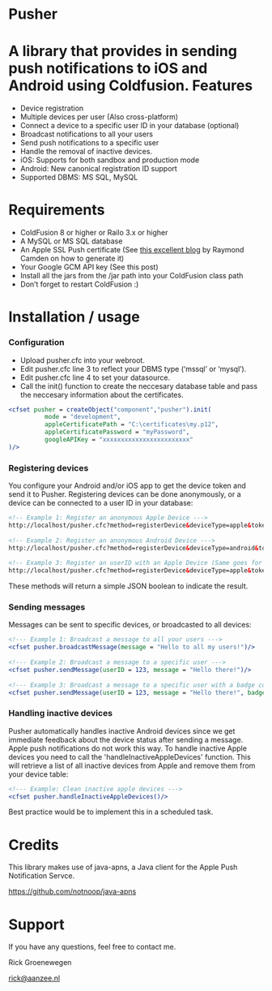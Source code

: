 Pusher
======

A library that provides in sending push notifications to iOS and Android using Coldfusion.
Features
=========

+ Device registration
+ Multiple devices per user (Also cross-platform)
+ Connect a device to a specific user ID in your database (optional)
+ Broadcast notifications to all your users
+ Send push notifications to a specific user
+ Handle the removal of inactive devices.
+ iOS: Supports for both sandbox and production mode
+ Android: New canonical registration ID support
+ Supported DBMS: MS SQL, MySQL

Requirements
=========

+ ColdFusion 8 or higher or Railo 3.x or higher
+ A MySQL or MS SQL database
+ An Apple SSL Push certificate (See [this excellent blog](http://www.raymondcamden.com/index.cfm/2010/9/13/Guest-Post-Apple-Push-Notifications-From-ColdFusion-in-Ten-Minutes-or-Less) by Raymond Camden on how to generate it)
+ Your Google GCM API key (See this post)
+ Install all the jars from the /jar path into your ColdFusion class path
+ Don’t forget to restart ColdFusion :)

Installation / usage
=========

### Configuration

+ Upload pusher.cfc into your webroot.
+ Edit pusher.cfc line 3 to reflect your DBMS type (‘mssql’ or ‘mysql’).
+ Edit pusher.cfc line 4 to set your datasource.
+ Call the init() function to create the neccesary database table and pass the neccesary information about the certificates.

```cfm
<cfset pusher = createObject("component","pusher").init(
          mode = "development",
          appleCertificatePath = "C:\certificates\my.p12",
          appleCertificatePassword = "myPassword",
          googleAPIKey = "xxxxxxxxxxxxxxxxxxxxxxxx"
)/>
```

### Registering devices
You configure your Android and/or iOS app to get the device token and send it to Pusher. Registering devices can be done anonymously, or a device can be connected to a user ID in your database:
```html
<!-- Example 1: Register an anonymous Apple Device --->
http://localhost/pusher.cfc?method=registerDevice&deviceType=apple&token=xxxxx
 
<!-- Example 2: Register an anonymous Android Device --->
http://localhost/pusher.cfc?method=registerDevice&deviceType=android&token=xxxxx
 
<!-- Example 3: Register an userID with an Apple Device (Same goes for Android) --->
http://localhost/pusher.cfc?method=registerDevice&deviceType=apple&token=xxxxx&userID=123
```
These methods will return a simple JSON boolean to indicate the result.

### Sending messages

Messages can be sent to specific devices, or broadcasted to all devices:
```cfm
<!--- Example 1: Broadcast a message to all your users --->
<cfset pusher.broadcastMessage(message = "Hello to all my users!")/>
 
<!--- Example 2: Broadcast a message to a specific user --->
<cfset pusher.sendMessage(userID = 123, message = "Hello there!")/>
 
<!--- Example 3: Broadcast a message to a specific user with a badge counter update --->
<cfset pusher.sendMessage(userID = 123, message = "Hello there!", badgeTotal = 3)/>
```

### Handling inactive devices

Pusher automatically handles inactive Android devices since we get immediate feedback about the device status after sending a message. Apple push notifications do not work this way. To handle inactive Apple devices you need to call the 'handleInactiveAppleDevices' function. This will retrieve a list of all inactive devices from Apple and remove them from your device table:
```cfm
<!--- Example: Clean inactive apple devices --->
<cfset pusher.handleInactiveAppleDevices()/>
```
Best practice would be to implement this in a scheduled task.

Credits
=========
This library makes use of java-apns, a Java client for the Apple Push Notification Servce. 

https://github.com/notnoop/java-apns

Support
=======
If you have any questions, feel free to contact me.

Rick Groenewegen

rick@aanzee.nl








